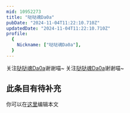 ```yaml
---
mid: 10952273
title: "哒哒魂Da0a"
pubDate: "2024-11-04T11:22:10.710Z"
updatedDate: "2024-11-04T11:22:10.710Z"
profile:
  {
    Nickname: ["哒哒魂Da0a"],
  }
---
```


关注[哒哒魂Da0a](https://space.bilibili.com/10952273)谢谢喵~ 关注[哒哒魂Da0a](https://space.bilibili.com/10952273)谢谢喵~

## 此条目有待补充
你可以在[这里](https://github.com/Yuhanawa/VTuber.ICU-Content/edit/master/v/哒哒魂Da0a/index.md)编辑本文
